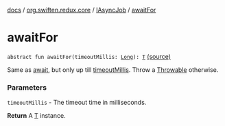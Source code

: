 [docs](../../index.md) / [org.swiften.redux.core](../index.md) / [IAsyncJob](index.md) / [awaitFor](./await-for.md)

# awaitFor

`abstract fun awaitFor(timeoutMillis: `[`Long`](https://kotlinlang.org/api/latest/jvm/stdlib/kotlin/-long/index.html)`): `[`T`](index.md#T) [(source)](https://github.com/protoman92/KotlinRedux/tree/master/common/common-core/src/main/kotlin/org/swiften/redux/core/AsyncJob.kt#L39)

Same as [await](await.md), but only up till [timeoutMillis](await-for.md#org.swiften.redux.core.IAsyncJob$awaitFor(kotlin.Long)/timeoutMillis). Throw a [Throwable](https://kotlinlang.org/api/latest/jvm/stdlib/kotlin/-throwable/index.html) otherwise.

### Parameters

`timeoutMillis` - The timeout time in milliseconds.

**Return**
A [T](index.md#T) instance.

